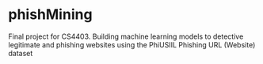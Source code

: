# phishMining
Final project for CS4403. Building machine learning models to detective legitimate and phishing websites using the PhiUSIIL Phishing URL (Website) dataset
